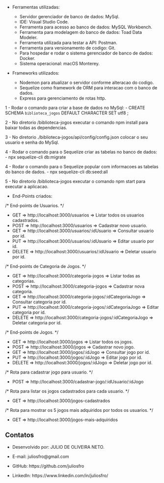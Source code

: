 - Ferramentas utilizadas:
    - Servidor gerenciador de banco de dados: MySql.
    - IDE: Visual Studio Code.
    - Ferramenta para acesso ao banco de dados: MySQL Workbench.
    - Ferramenta para modelagem do banco de dados: Toad Data Modeler.
    - Ferramenta utilizada para testar a API: Postman.
    - Ferramenta para versionamento de codigo: Git.
    - Para hospedar e rodar o sistema gerenciador de banco de dados: Docker.
    - Sistema operacional: macOS Monterey.

- Frameworks utilizados:
    - Nodemon para atualizar o servidor conforme alteracao do codigo.
    - Sequelize como framework de ORM para interacao com o banco de dados.
    - Express para gerenciamento de rotas http.

1 - Rodar o comando para criar a base de dados no MySql: 
     - CREATE SCHEMA `biblioteca_jogos` DEFAULT CHARACTER SET utf8 ;

2 - No diretorio /biblioteca-jogos executar o comando npm install para baixar todas as dependencias.

3 - No diretorio ./biblioteca-jogos/api/config/config.json colocar o seu usuario e senha do MySql.

4 - Rodar o comando para o Sequelize criar as tabelas no banco de dados:
    - npx sequelize-cli db:migrate  

4 - Rodar o comando para o Sequelize popular com informacoes as tabelas do banco de dados.
    - npx sequelize-cli db:seed:all 

5 - No diretorio /biblioteca-jogos executar o comando npm start para executar a aplicacao.

- End-Points criados:

/* End-points de Usuarios. */

- GET       =>  http://localhost:3000/usuarios                 => Listar todos os usuarios cadastrados.
- POST      =>  http://localhost:3000/usuarios                 => Cadastrar novo usuario.
- GET       =>  http://localhost:3000/usuarios/:idUsuario      => Consultar usuario por id.
- PUT       =>  http://localhost:3000/usuarios/:idUsuario      => Editar usuario por id.
- DELETE    =>  http://localhost:3000/usuarios/:idUsuario      => Deletar usuario por id.


/* End-points de Categoria de Jogos. */

- GET      =>  http://localhost:3000/categoria-jogos                      => Listar todas as categorias.
- POST     =>  http://localhost:3000/categoria-jogos                      => Cadastrar nova categoria.
- GET      =>  http://localhost:3000/categoria-jogos/:idCategoriaJogo     => Consultar categoria por id.
- PUT      =>  http://localhost:3000/categoria-jogos/:idCategoriaJogo     => Editar categoria por id.
- DELETE   =>  http://localhost:3000/categoria-jogos/:idCategoriaJogo     => Deletar categoria por id.


/* End-points de Jogos. */

- GET      =>  http://localhost:3000/jogos                      => Listar todos os jogos.
- POST     =>  http://localhost:3000/jogos                      => Cadastrar novo jogo.
- GET      =>  http://localhost:3000/jogos/:idJogo              => Consultar jogo por id.
- PUT      =>  http://localhost:3000/jogos/:idJogo              => Editar jogo por id.
- DELETE   =>  http://localhost:3000/jogos/:idJogo              => Deletar jogo por id.


/* Rota para cadastrar jogo para usuario. */
- POST     =>  http://localhost:3000/cadastrar-jogo/:idUsuario/:idJogo   


/* Rota para listar os jogos cadastrados para cada usuario. */
- GET      =>  http://localhost:3000/jogos-cadastrados


/* Rota para mostrar os 5 jogos mais adquiridos por todos os usuarios. */
- GET      =>  http://localhost:3000/jogos-mais-adquiridos


## Contatos

- <p> Desenvolvido por: JULIO DE OLIVEIRA NETO. </p>
- <p> E-mail: juliosfro@gmail.com </p>
- <p> GitHub: https://github.com/juliosfro </p>
- <p> LinkedIn: https://www.linkedin.com/in/juliosfro/ </p>
